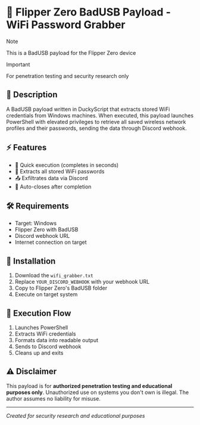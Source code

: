 # 🔑 Flipper Zero BadUSB Payload - WiFi Password Grabber

> [!NOTE]  
> This is a BadUSB payload for the Flipper Zero device

> [!IMPORTANT]  
> For penetration testing and security research only

## 📝 Description

A BadUSB payload written in DuckyScript that extracts stored WiFi credentials from Windows machines. When executed, this payload launches PowerShell with elevated privileges to retrieve all saved wireless network profiles and their passwords, sending the data through Discord webhook.

## ⚡ Features

- 🔄 Quick execution (completes in seconds)
- 🔑 Extracts all stored WiFi passwords
- 📤 Exfiltrates data via Discord
- 💨 Auto-closes after completion

## 🛠️ Requirements

- Target: Windows
- Flipper Zero with BadUSB
- Discord webhook URL
- Internet connection on target

## 📲 Installation

1. Download the `wifi_grabber.txt`
2. Replace `YOUR_DISCORD_WEBHOOK` with your webhook URL
3. Copy to Flipper Zero's BadUSB folder
4. Execute on target system

## 🎯 Execution Flow

1. Launches PowerShell
2. Extracts WiFi credentials
3. Formats data into readable output
4. Sends to Discord webhook
5. Cleans up and exits

## ⚠️ Disclaimer

This payload is for **authorized penetration testing and educational purposes only**. Unauthorized use on systems you don't own is illegal. The author assumes no liability for misuse.

---
*Created for security research and educational purposes* 
